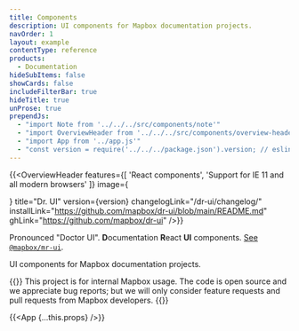 ```yaml
---
title: Components
description: UI components for Mapbox documentation projects.
navOrder: 1
layout: example
contentType: reference
products:
  - Documentation
hideSubItems: false
showCards: false
includeFilterBar: true
hideTitle: true
unProse: true
prependJs:
  - "import Note from '../../../src/components/note'"
  - "import OverviewHeader from '../../../src/components/overview-header'"
  - "import App from '../app.js'"
  - "const version = require('../../../package.json').version; // eslint-disable-line"
---
```


{{<OverviewHeader
  features={[
    'React components',
    'Support for IE 11 and all modern browsers'
  ]}
  image={<div />}
  title="Dr. UI"
  version={version}
  changelogLink="/dr-ui/changelog/"
  installLink="https://github.com/mapbox/dr-ui/blob/main/README.md"
  ghLink="https://github.com/mapbox/dr-ui"
/>}}

Pronounced "Doctor UI". **D**ocumentation **R**eact **UI** components. [See `@mapbox/mr-ui`](https://mapbox.github.io/mr-ui/).

UI components for Mapbox documentation projects.

{{<Note>}}
This project is for internal Mapbox usage. The code is open source and we appreciate bug reports; but we will only consider feature requests and pull requests from Mapbox developers.
{{</Note>}}

{{<App {...this.props} />}}
